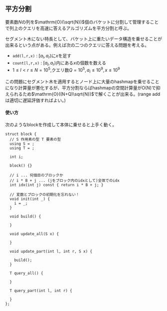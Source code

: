 ## 平方分割

要素数$N$の列を$\mathrm{O}(\sqrt{N})$個のバケットに分割して管理することで列上のクエリを高速に答えるアルゴリズムを平方分割と呼ぶ。

セグメント木にない特長として、バケット上に重たいデータ構造を乗せることが出来るという点がある。例えば次の二つのクエリに答える問題を考える。

- `add(l,r,x)` : $[a_l,a_r)$に$x$を足す
- `count[l,r,x)` : $[a_l,a_r)$内にある$x$の個数を数える
- $1 \leq l < r \leq N=10^5,$クエリ数$Q=10^5,a_i \leq 10^9, x \leq 10^9$

この問題にセグメント木を適用するとノード上に大量のhashmapを乗せることになり計算量が悪化するが、平方分割ならばhashmapの空間計算量が$\mathrm{O}(N)$で抑えられるため$\mathrm{O}((N+Q)\sqrt{N})$で解くことが出来る。(range addは適切に遅延評価すればよい。)

#### 使い方

次のようなblockを作成して本体に乗せると上手く動く。

```cpp=
struct block {
  // S 作用素の型 T 要素の型
  using S = ;
  using T = ;

  int i;

  block() {}

  // i ... 何個目のブロックか
  // i * B + j ... (jをブロック内のidxとして)全体でのidx
  int idx(int j) const { return i * B + j; }
  
  // 変数とブロックの初期化を忘れない！
  void init(int _) { 
    i = _; 
  }

  void build() {

  }

  void update_all(S x) {

  }

  void update_part(int l, int r, S x) { 
    
    build(); 
  }

  T query_all() {

  }

  T query_part(int l, int r) {

  }
};
```